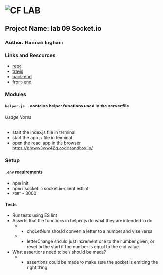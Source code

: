 ![CF](http://i.imgur.com/7v5ASc8.png) LAB
=================================================

## Project Name: lab 09 Socket.io 

### Author: Hannah Ingham

### Links and Resources
* [repo](http://xyz.com)
* [travis](http://xyz.com)
* [back-end](http://xyz.com)
* [front-end](http://xyz.com)

### Modules
#### `helper.js` --contains helper functions used in the server file


###### Usage Notes
* start the index.js file in terminal
* start the app.js file in terminal
* open the react app in the browser: https://pmww0ww42q.codesandbox.io/

### Setup
#### `.env` requirements
* npm init
* npm i socket.io socket.io-client estlint 
* `PORT` - 3000


#### Tests
* Run tests using ES lint
* Asserts that the functions in helper.js do what they are intended to do
    * * chgLetNum should convert a letter to a number and vise versa
    * * letterChange should just increment one to the number given, or reset to the start if the number is equal to the end value 
* What assertions need to be / should be made?
    * * assertions could be made to make sure the socket is emitting the right thing

